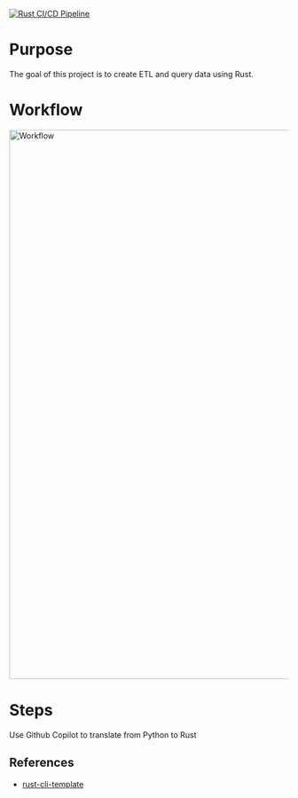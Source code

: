 [![Rust CI/CD Pipeline](https://github.com/nogibjj/xueqing_wu_individual2/actions/workflows/ci.yml/badge.svg)](https://github.com/nogibjj/xueqing_wu_individual2/actions/workflows/ci.yml)

# Purpose
The goal of this project is to create ETL and query data using Rust.

# Workflow
<img width="990" alt="Workflow" src="https://github.com/nogibjj/xueqing_wu_individual2/assets/47194238/91252c88-0e12-46d3-a8c8-7cd7aaf0f4e2">

# Steps
Use Github Copilot to translate from Python to Rust

## References

* [rust-cli-template](https://github.com/kbknapp/rust-cli-template)
